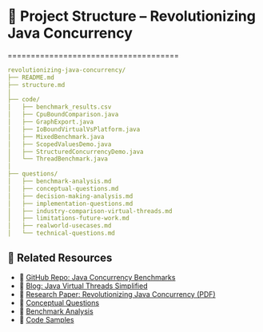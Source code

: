 # 📁 Project Structure – Revolutionizing Java Concurrency

=====================================

```yml
revolutionizing-java-concurrency/
├── README.md
├── structure.md
│
├── code/
│   ├── benchmark_results.csv
│   ├── CpuBoundComparison.java
│   ├── GraphExport.java
│   ├── IoBoundVirtualVsPlatform.java
│   ├── MixedBenchmark.java
│   ├── ScopedValuesDemo.java
│   ├── StructuredConcurrencyDemo.java
│   └── ThreadBenchmark.java
│
├── questions/
│   ├── benchmark-analysis.md
│   ├── conceptual-questions.md
│   ├── decision-making-analysis.md
│   ├── implementation-questions.md
│   ├── industry-comparison-virtual-threads.md
│   ├── limitations-future-work.md
│   ├── realworld-usecases.md
│   └── technical-questions.md
````

## 📁 Related Resources

* 🔗 [GitHub Repo: Java Concurrency Benchmarks](https://github.com/adityadevraj699/revolutionizing-java-concurrency)
* 🔗 [Blog: Java Virtual Threads Simplified](https://nextgenjavaconcurrency.adityadevraj699.online/)
* 📄 [Research Paper: Revolutionizing Java Concurrency (PDF)](./paper/Research_Paper.pdf)
* 📂 [Conceptual Questions](./questions/conceptual-questions.md)
* 📂 [Benchmark Analysis](./questions/benchmark-analysis.md)
* 📂 [Code Samples](./code/IoBoundVirtualVsPlatform.java)

```